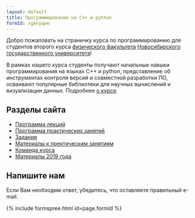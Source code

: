 ```yaml
---
layout: default
title: Программирование на C++ и python
formId: xgenyqwe
---
```


Добро пожаловать на страничку курса по программированию для студентов второго курса [физического факультета](http://phys.nsu.ru) [Новосибирского государственного университета](https://www.nsu.ru)!

В рамках нашего курса студенты получают начальные навыки программирования на языках C++ и python, представление об инструментах контроля версий и совместной разработки ПО, осваивают популярные библиотеки для научных вычислений и визуализации данных. Подробнее [о курсе](about).

## Разделы сайта

* [Программа лекций](lectures)
* [Программа практических занятий](seminars)
* [Задания](problems)
* [Материалы к пректическим занятиям](textbook)
* [Команда курса](team)
* [Материалы 2019 года](https://github.com/VitalyVorobyev/CppPython2019)

## Напишите нам

Если Вам необходим ответ, убедитесь, что оставляете правильный e-mail.

{% include formspree.html id=page.formId %}

